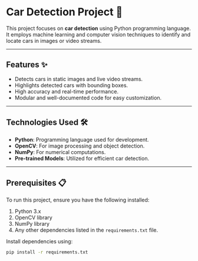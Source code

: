 # Car Detection Project 🚗  

This project focuses on **car detection** using Python programming language. It employs machine learning and computer vision techniques to identify and locate cars in images or video streams.

---

## Features ✨
- Detects cars in static images and live video streams.
- Highlights detected cars with bounding boxes.
- High accuracy and real-time performance.
- Modular and well-documented code for easy customization.

---

## Technologies Used 🛠️
- **Python**: Programming language used for development.
- **OpenCV**: For image processing and object detection.
- **NumPy**: For numerical computations.
- **Pre-trained Models**: Utilized for efficient car detection.

---

## Prerequisites 📋
To run this project, ensure you have the following installed:
1. Python 3.x
2. OpenCV library
3. NumPy library
4. Any other dependencies listed in the `requirements.txt` file.

Install dependencies using:
```bash
pip install -r requirements.txt

